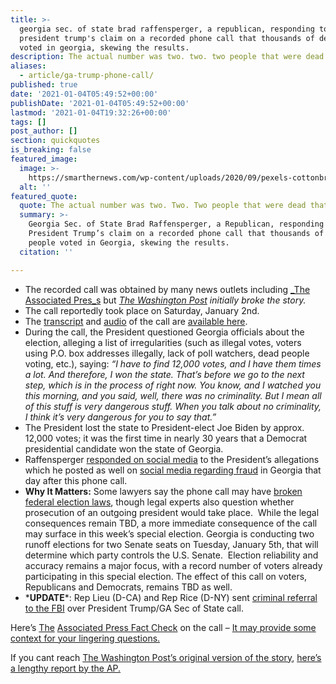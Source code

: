 ```yaml
---
title: >-
  georgia sec. of state brad raffensperger, a republican, responding to
  president trump's claim on a recorded phone call that thousands of dead people
  voted in georgia, skewing the results.
description: The actual number was two. two. two people that were dead that voted.
aliases:
  - article/ga-trump-phone-call/
published: true
date: '2021-01-04T05:49:52+00:00'
publishDate: '2021-01-04T05:49:52+00:00'
lastmod: '2021-01-04T19:32:26+00:00'
tags: []
post_author: []
section: quickquotes
is_breaking: false
featured_image:
  image: >-
    https://smarthernews.com/wp-content/uploads/2020/09/pexels-cottonbro-4669099-e1609738297355.jpg
  alt: ''
featured_quote:
  quote: The actual number was two. Two. Two people that were dead that voted.
  summary: >-
    Georgia Sec. of State Brad Raffensperger, a Republican, responding to
    President Trump’s claim on a recorded phone call that thousands of dead
    people voted in Georgia, skewing the results.
  citation: ''

---
```

*   The recorded call was obtained by many news outlets including [_The Associated Pres_s](\"https://apnews.com/article/d503c8b4e58f7cd648fbf9a746131ec9\") but [_The Washington Post_](\"https://www.washingtonpost.com/politics/trump-raffensperger-call-georgia-vote/2021/01/03/d45acb92-4dc4-11eb-bda4-615aaefd0555_story.html\") _initially broke the story._
*   The call reportedly took place on Saturday, January 2nd.
*   The [transcript](\"https://www.washingtonpost.com/politics/trump-raffensperger-call-transcript-georgia-vote/2021/01/03/2768e0cc-4ddd-11eb-83e3-322644d82356_story.html\") and [audio](\"https://www.washingtonpost.com/politics/trump-raffensperger-call-transcript-georgia-vote/2021/01/03/2768e0cc-4ddd-11eb-83e3-322644d82356_story.html\") of the call are [available here](\"https://www.washingtonpost.com/politics/trump-raffensperger-call-transcript-georgia-vote/2021/01/03/2768e0cc-4ddd-11eb-83e3-322644d82356_story.html\").
*   During the call, the President questioned Georgia officials about the election, alleging a list of irregularities (such as illegal votes, voters using P.O. box addresses illegally, lack of poll watchers, dead people voting, etc.), saying: _“I have to find 12,000 votes, and I have them times a lot. And therefore, I won the state. That’s before we go to the next step, which is in the process of right now. You know, and I watched you this morning, and you said, well, there was no criminality._ _But I mean all of this stuff is very dangerous stuff. When you talk about no criminality, I think it’s very dangerous for you to say that.”_ 
*   The President lost the state to President-elect Joe Biden by approx. 12,000 votes; it was the first time in nearly 30 years that a Democrat presidential candidate won the state of Georgia.
*   Raffensperger [responded on social media](\"https://twitter.com/GaSecofState/status/1345753643593687040?s=20\") to the President’s allegations which he posted as well on [social media regarding fraud](\"https://twitter.com/realDonaldTrump/status/1345731043861659650?s=20\") in Georgia that day after this phone call.
*   **Why It Matters:** Some lawyers say the phone call may have [broken federal election laws](\"https://www.nytimes.com/2021/01/03/us/politics/trump-call-georgia.html\"), though legal experts also question whether prosecution of an outgoing president would take place.  While the legal consequences remain TBD, a more immediate consequence of the call may surface in this week’s special election. Georgia is conducting two runoff elections for two Senate seats on Tuesday, January 5th, that will determine which party controls the U.S. Senate.  Election reliability and accuracy remains a major focus, with a record number of voters already participating in this special election. The effect of this call on voters, Republicans and Democrats, remains TBD as well.
*   \***UPDATE**\*: Rep Lieu (D-CA) and Rep Rice (D-NY) sent [criminal referral to the FBI](\"https://lieu.house.gov/sites/lieu.house.gov/files/Reps%20Lieu%20and%20Rice%20Letter%20to%20Director%20Wray%202021-01-04.pdf\") over President Trump/GA Sec of State call.

Here’s [The](\"https://www.washingtonpost.com/politics/trump-raffensperger-call-georgia-vote/2021/01/03/d45acb92-4dc4-11eb-bda4-615aaefd0555_story.html\") [Associated Press Fact Check](\"https://apnews.com/article/407d934b6649a4e4059ec28c4cb70512\") on the call – [It may provide some context for your lingering questions.](\"https://apnews.com/article/407d934b6649a4e4059ec28c4cb70512\")

If you cant reach [The Washington Post’s original version of the story](\"https://www.washingtonpost.com/politics/trump-raffensperger-call-georgia-vote/2021/01/03/d45acb92-4dc4-11eb-bda4-615aaefd0555_story.html\"), [here’s a lengthy report by the AP.](\"https://apnews.com/article/d503c8b4e58f7cd648fbf9a746131ec9\")